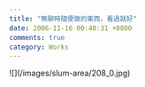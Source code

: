 ```yaml
---
title: "無聊時隨便做的東西，看過就好"
date: 2006-11-16 00:40:31 +0800
comments: true
category: Works
---
```

<p>![](/images/slum-area/208_0.jpg)</p>
